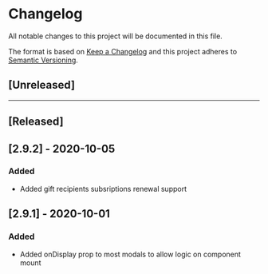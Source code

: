 # Changelog

All notable changes to this project will be documented in this file.

The format is based on [Keep a Changelog][keep a changelog] and this project adheres to [Semantic Versioning][semantic versioning].

## [Unreleased]

---

## [Released]

## [2.9.2] - 2020-10-05

### Added

- Added gift recipients subsriptions renewal support

## [2.9.1] - 2020-10-01

### Added

- Added onDisplay prop to most modals to allow logic on component mount

<!-- Links -->

[keep a changelog]: https://keepachangelog.com/
[semantic versioning]: https://semver.org/
